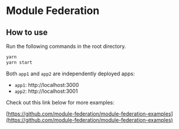 # Module Federation

## How to use

Run the following commands in the root directory.

```bash
yarn
yarn start
```

Both `app1` and `app2` are independently deployed apps:

- `app1`: http://localhost:3000
- `app2`: http://localhost:3001

Check out this link below for more examples:

[https://github.com/module-federation/module-federation-examples](https://github.com/module-federation/module-federation-examples)
